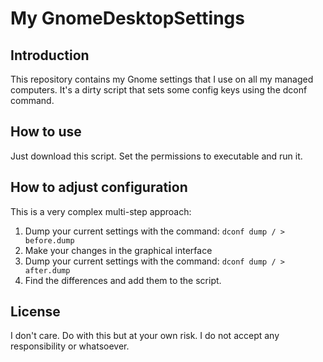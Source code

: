 ﻿# My GnomeDesktopSettings

## Introduction

This repository contains my Gnome settings that I use on all my managed computers. It's a dirty script that sets some config keys using the dconf command.

## How to use

Just download this script. Set the permissions to executable and run it.

## How to adjust configuration

This is a very complex multi-step approach:

1. Dump your current settings with the command: `dconf dump / > before.dump`
2. Make your changes in the graphical interface
3. Dump your current settings with the command: `dconf dump / > after.dump`
4. Find the differences and add them to the script.

## License

I don't care. Do with this but at your own risk. I do not accept any responsibility or whatsoever.